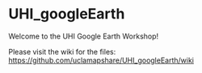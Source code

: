 # UHI_googleEarth
Welcome to the UHI Google Earth Workshop!

Please visit the wiki for the files:
https://github.com/uclamapshare/UHI_googleEarth/wiki

